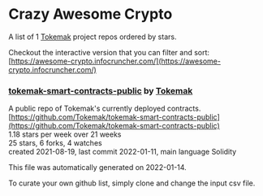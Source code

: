 # Crazy Awesome Crypto
A list of 1 [Tokemak](https://github.com/Tokemak) project repos ordered by stars.  

Checkout the interactive version that you can filter and sort: 
[https://awesome-crypto.infocruncher.com/](https://awesome-crypto.infocruncher.com/)  


### [tokemak-smart-contracts-public](https://github.com/Tokemak/tokemak-smart-contracts-public) by [Tokemak](https://github.com/Tokemak)  
A public repo of Tokemak's currently deployed contracts.  
[https://github.com/Tokemak/tokemak-smart-contracts-public](https://github.com/Tokemak/tokemak-smart-contracts-public)  
1.18 stars per week over 21 weeks  
25 stars, 6 forks, 4 watches  
created 2021-08-19, last commit 2022-01-11, main language Solidity  


This file was automatically generated on 2022-01-14.  

To curate your own github list, simply clone and change the input csv file.  